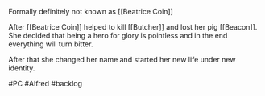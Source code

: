 Formally definitely not known as [[Beatrice Coin]]

After [[Beatrice Coin]] helped to kill [[Butcher]] and lost her pig [[Beacon]]. She decided that being a hero for glory is pointless and in the end everything will turn bitter.

After that she changed her name and started her new life under new identity.



#PC #Alfred #backlog 